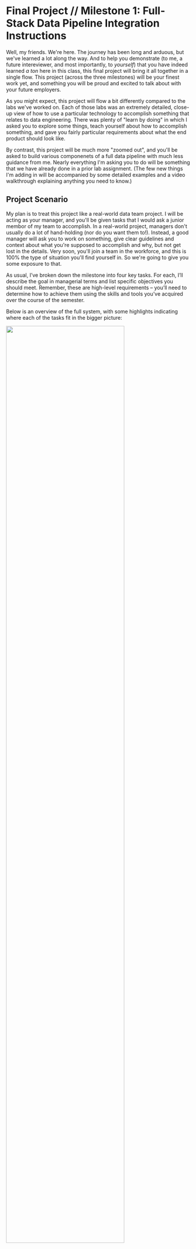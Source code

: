 # Final Project // Milestone 1: Full-Stack Data Pipeline Integration Instructions

Well, my friends. We're here. The journey has been long and arduous, but we've learned a lot along the way. And to help you demonstrate (to me, a future intereviewer, and most importantly, to _yourself_) that you have indeed learned _a ton_ here in this class, this final project will bring it all together in a single flow. This project (across the three milestones) will be your finest work yet, and something you will be proud and excited to talk about with your future employers.

As you might expect, this project will flow a bit differently compared to the labs we've worked on. Each of those labs was an extremely detailed, close-up view of how to use a particular technology to accomplish something that relates to data engineering. There was plenty of "learn by doing" in which I asked you to explore some things, teach yourself about how to accomplish something, and gave you fairly particular requirements about what the end product should look like.

By contrast, this project will be much more "zoomed out", and you'll be asked to build various componenets of a full data pipeline with much less guidance from me. Nearly everything I'm asking you to do will be something that we have already done in a prior lab assignment. (The few new things I'm adding in will be accompanied by some detailed examples and a video walkthrough explaining anything you need to know.) 

## Project Scenario

My plan is to treat this project like a real-world data team project. I will be acting as your manager, and you'll be given tasks that I would ask a junior membor of my team to accomplish. In a real-world project, managers don't usually do a lot of hand-holding (nor do you want them to!). Instead, a good manager will ask you to work on something, give clear guidelines and context about what you're supposed to accomplish and why, but not get lost in the details. Very soon, you'll join a team in the workforce, and this is 100% the type of situation you'll find yourself in. So we're going to give you some exposure to that. 

As usual, I’ve broken down the milestone into four key tasks. For each, I’ll describe the goal in managerial terms and list specific objectives you should meet. Remember, these are high-level requirements – you’ll need to determine how to achieve them using the skills and tools you’ve acquired over the course of the semester. 

Below is an overview of the full system, with some highlights indicating where each of the tasks fit in the bigger picture:

<img src="screenshots/readme_img/system_overview.png"  width="80%">

And here's a rough idea of what the ending file system looks like, but, as you'll find out below, I'm not being prescriptive about how you name things, so this is just here in case it's helpful.

```bash
is-566-11-final-project-1
├─ README.md
├─ compose.yml
├─ dbt
│ ├─ analyses
│ │ ├─ campaign_sales_analysis.sql
│ │ └─ email_campaign_performance.sql
│ ├─ dbt_project.yml
│ ├─ models
│ │ ├─ intermediate
│ │ │  ├─ int_sales_order_line_items.sql
│ │ │  ├─ int_sales_order_with_customers.sql    # <-- Task 4
│ │ │  └─ int_sales_orders_with_campaign.sql
│ │ ├─ models.yml
│ │ └─ staging
│ │    ├─ adventure_db
│ │    │  ├─ stg_adventure_db__customers.sql
│ │    │  ├─ stg_adventure_db__inventory.sql
│ │    │  ├─ stg_adventure_db__product_vendors.sql
│ │    │  ├─ stg_adventure_db__products.sql
│ │    │  └─ stg_adventure_db__vendors.sql
│ │    ├─ ecom
│ │    │  ├─ base
│ │    │  │  ├─ base_ecom__email_campaigns.sql
│ │    │  │  ├─ base_ecom__email_mktg_new.sql
│ │    │  │  └─ base_ecom__sales_orders.sql
│ │    │  ├─ stg_ecom__email_campaigns.sql
│ │    │  ├─ stg_ecom__purchase_orders.sql
│ │    │  └─ stg_ecom__sales_orders.sql          # <-- Task 3
│ │    ├─ real_time                              # <-- Task 3
│ │    │  ├─ base                                # <-- Task 3
│ │    │  │  └─ base_real_time__sales_orders.sql # <-- Task 3
│ │    │  └─ stg_real_time__chat_logs.sql        # <-- Task 3
│ │    └─ sources.yml                            # <-- Task 3
│ ├─ seeds
│ │ ├─ _seeds.yml
│ │ ├─ measures.csv
│ │ └─ ship_method.csv
│ └─ tests
│   └─ generic
│     ├─ positive_inventory_values.sql
│     ├─ preferred_vendors_credit_check.sql
│     ├─ test_column_fully_null.sql
│     └─ test_single_conversion_per_order.sql
├─ load_stages.sql                               # <-- Task 2
├─ processor                                              
│ ├─ Dockerfile                # <-- Task 1                              
│ ├─ etl                                              
│ │ ├─ extract.py                                              
│ │ └─ load.py                                              
│ ├─ init.sql                                              
│ ├─ main.py                   # <-- Task 1                           
│ ├─ requirements.txt                                              
│ └─ utils
│   ├─ connections.py
│   ├─ env_loader.py
│   └─ watermark.py
├─ scratch.sql
└─ screenshots
```

> [!TIP]
> Despite my desire for this to feel like a real-world project and encouraging you to use some autonomy, that doesn't mean I'm not here to help. As usual, we'll try to balance this appropriately. But you'll be free to choose how you go about your solution without strict guidelines, and I'll plan to just be around to answer questions, help troubleshoot, etc.
>
> Note also: Unlike the last dbt lab, there are no tricks or "gotcha's" built into this assignment (at least not intentionally...). I'm much more interested in you _making it through_ the full data pipeline experience rather than experiencing some real-world pain along the way.

I couldn't be more excited for you. Let's do it.

---

## Task 1: Containerized Python ETL Microservice

Our team needs a lightweight ETL microservice to regularly collect data from two production systems and prepare it for our data warehouse. I’m tasking you with building a Python-based ETL process that connects to our two transactional databases (one PostgreSQL, one MongoDB), extracts the latest data, and lands it into an internal Snowflake stage for further processing. This service must be packaged as a Docker container to align with our deployment standards. We have some existing utility code to get you started, but you’ll need to understand that codebase and integrate your work into it. Treat this as if you’re joining an ongoing project – the framework is there, and you’re adding a new component to meet our goals.

> [!TIP]
> Update: I ended up recording another video during on of the sections where I did some of the other setup tasks that you should have done prior to the "getting started" video below. There is some overlap between the videos, but between the two, you should be able to get FULLY setup and working. Head [here](https://www.dropbox.com/scl/fi/ru66gcp35js0hpmjmo2kc/earlier-setup-for-the-final-project.mp4?rlkey=2qyf2817kja3xj1use95h6au9&dl=0) to watch.
> If you are feeling like you need a bit of a "Getting Started" guide with how to start building things out in python for this task, you're in luck. Here's a [careful walkthrough](https://www.dropbox.com/scl/fi/j5t1m96d5z1tkpjue5udy/How-to-get-started-Milestone-1.mp4?rlkey=2pw351w2dwco7owh309iud9sg&dl=0) that will get you fully up to speed with your code talking with one of the database services. Enjoy!

- **Build a Python ETL process**: Develop a script or module that connects to the PostgreSQL and MongoDB sources and retrieves the required data (e.g. recent transactions related to our multi-week Adventure data scenario). Ensure the ETL logic can handle data from both sources and format it as needed for loading. There are two sales tables to extract from the PostgreSQL database, and one chat logs collection to extract from MongoDB. Each of these three extractions can be placed in their own stage on Snowflake. (In other words, this python script doesn't need to do any combining; we'll take care of that with dbt downstream.)

> [!TIP]
> Part of the trick to properly pulling data from the two databases will entail using some timestamps and a "watermark" strategy to ensure that you only pull the data that has been added since the last time you queried that particular table. This will likely be a new concept for many, and you can read about the approach [here](https://chatgpt.com/share/67ee02e0-8d58-8010-a090-fb2cae0af5d6). I have provided the functions to implement this strategy, but here is one very helpful tip that will save you a lot of troubleshooting: notice that the two `extract_` functions will filter the data based on a column _in the table/collection that is being queried_. Given this, it would be a good idea to derive your new "watermark" timestamp from the data that you pull down each time (rather than, say, getting the current system time using a `datetime` function). This way, you're always trusting in the same source of timestamps (i.e., the generator service) to compare along a single linear timeline. (Cue the Loki reference!)

- **Use provided code framework**: You'll want to carefully review and understand the provided utility code (e.g. database connection helpers, config loaders, etc.). You'll be integrating your ETL logic into this existing codebase rather than starting from scratch, _just like you would do if you joined a real data team_. This will require you to read and understand the existing code structure and follow the project’s coding conventions.
- **Export to Snowflake stage**: After extraction (and without really doing any transformations unless you find you need them), the processor should load the data into an internal Snowflake stage. You'll see that there are already utility functions that will handle this for you, including some suggested names for the stages and the schema where you will be landing this data. Ensure that the data from both Postgres and MongoDB sources end up as staged files ready for Snowflake to ingest.
- **Containerize with Docker**: Write a Dockerfile and containerize the entire ETL service. Include all necessary dependencies (Python libraries for PostgreSQL, MongoDB, Snowflake, etc.) in the image. The container should then be configured to run inside the provided Docker Compose environment to ensure that it could run in our company's cloud-based container environment (which is outside the scope of this class...but I'm just making up some context).
- **Test the microservice independently**: Run your containerized ETL service to verify it pulls data correctly from both databases and uploads files to the Snowflake stage. (You may find it useful to write some files out temporarily just to look at the output of your work, but that would be up to you.) Debug any issues with connectivity (e.g. verifying that the credentials for Postgres and Mongo work as intended both locally and in the Docker Compose environment) and ensure the container logs or outputs indicate that the environment can remain running (if so configured) to constantly generate, process, and load data. The goal is a repeatable ETL process that the rest of our pipeline can depend on.

> [!IMPORTANT]
> The deliverable(s) for this milestone will (I think) just be a few short screen recordings of you showing your full system in action. But this won't happen until Milestone 3 in a couple of weeks. You'll obviously need to submit your code via GitHub by the due date, but you can wait to create this screen recording until I give you some clear direction on how to do so as a part of Milestone 3. For now, you should just carefully doublecheck that this task is doing exactly what has been requested in the high-level instructions.

---

## Task 2: Automated Stage Extraction in Snowflake

With data now landing in the Snowflake stage, we need to automate the ingestion of those staged files into our raw data tables in Snowflake so that they can make their way into our dbt setup. Your task is to set up a Snowflake Tasks pipeline that will regularly process the staged data. Essentially, Snowflake should automatically COPY the new data from the stage into a raw table and then clean up the stage (remove or mark processed files) to prevent reprocessing. Since this is unfamiliar territory, I’ve provided a template SQL script in which I've automated the loading of one of the stages you populated in Task 1; you’ll have to adapt it to the rest of the data. This in-warehouse automation will ensure our pipeline runs with minimal manual oversight, keeping the raw data up-to-date for transformation via dbt.

> [!TIP]
> Depending on how much you paid attention to your data generator running in docker while you did your development work in Task 1, you might have accumulated a very large amount of data in your various stages. To help us avoid too many credit costs on our classroom account, it would be a great idea to just manually clear out your stages before starting this task. Use the `remove` command to empty them, then let your docker environment send a few more batches up to work with as you figure this part out. Then, importantly, **turn off your docker environment** so that it stops sending data. You can turn it back on later when you're ready to test things.

- **Create a raw target table**: Make sure there are raw tables ready to receive the data from the stages. Define the schema for each to match the data format coming from the ETL (e.g. proper columns for all fields extracted from Postgres/Mongo). Keep in mind that the sales data is designed to match the existing sales data in our dbt warehouse, so you'll want to make sure that you make those data available to the dbt process you'll be working on in the next task. (The chat logs data is new and can just be loaded RAW like you'll see in my sample script.)
  > [!TIP]
  > A quick note: the earlier dbt lab assignments included a `delivery_estimate` column in the sales data, which was manufactured to provide you some cleaning/formatting experience with dbt. That column won't be coming through in from the generator service in the docker environment, so you can just leave that column as `NULL` in any downstream models that come out of this new source of sales data.  
- **Implement a Snowflake Task for loading**: Use Snowflake’s Tasks feature to schedule an automated execution of a COPY from the stage into the raw table. The task should run on a schedule (for example, hourly). Again, you'll see this in my template and I'll provide a [little video](https://www.dropbox.com/scl/fi/lbsyzfwtub7b55sw6dm46/snowflake-tasks.mov?rlkey=txi77pm1y5yz8qex6hggli63x&dl=0) overview of what that looks like. 
- **Clean up the stage**: After successfully loading the data, the pipeline should remove or archive the processed files from the stage. This should be done via a subsequent task that depends on the load task. Implement this cleanup step so the stage doesn’t accumulate old files. Again, the provided template includes a cleanup example – make sure to customize it for what you've built.
**Test the automated pipeline**: Once configured, manually trigger the Snowflake Task (or wait for its schedule) to verify it correctly moves data from the stage to the raw table. Check that new records appear in the raw table and that the staged files are cleared afterward. The end result should be a hands-off ingestion pipeline: whenever new data files arrive in the stage (from your ETL service), the Snowflake Task will load them into the warehouse and tidy up the staging area.

> [!IMPORTANT]
> Before moving on, make sure that your system is doing exactly what is being asked in the instructions. We'll take some video evidence in Milestone 3.

---

## Task 3: dbt Integration

Now that the raw data from our two sources is inside Snowflake, we need to integrate it into our warehouse model. Use dbt to create models that incorporate this raw data into the existing warehouse flow, following the same general workflow (base, stage, intermediate). This step is where you apply your data modeling skills to join, clean, and prepare the data to be incorporated into an intermediate, analysis-focused view. (The specific use case driving this modeling is a sales-monitoring dashboard for the last 30 days of sales, which you'll be building in the next task.) Your job is to use what you have learned about using dbt to incorporate these new sources of data into the broader warehouse environment. 

> [!TIP]
> Unlike the last lab assignment, you don't need to worry about whether these builds happen in `dev` or `prod`. We won't use dbt Cloud until Milestone 2, so there's no need to keep track of which one you're building in. I've intentionally pulled the dbt setup from the _solution_ to last week's assignment so that you shouldn't need to change anything in the project or connection profiles. This means that you're almost certainly going to be applying any model changes to the `dbt_dev` schema in your database when you use `dbt build`. (Just sharing this in case it helps you know where to go look for the tables you'll be building out in this task.)

- **Configure sources for new data**: Update your dbt project to declare the new raw data as sources. 
- **Develop staging models**: Create (or adapt existing) staging models that select from the raw source data and apply initial transformations/cleaning. Use the same conventions that we have been using in the last two projects, and make smart decisions that you could easily justify. The chat logs can go whereever you'd like them to go, but the two sales tables coming out of the PostgreSQL need to be formatted carefully so that they can be added to the existing sales table and downstream flow.

>[!TIP]
> To be clear, both tables of sales data that are coming out of your docker environment should be carefully added to the existing `stg_ecom__sales_orders` model from the last few weeks. This will require you to (a) be very particular about the format and order of the columns, and (b) figure out how to nest the order detail data into the `order_detail` column that is found in the `stg_ecom__sales_orders` table. (You're essentially going to have to do a lateral flatten in reverse, if that makes sense.) To help narrow your search for how to get this done, I would look into the `ARRAY_AGG()` function.

- **Adhere to dbt best practices**: Organize your models properly in the project structure, probably using the same hierarchy that we've already been using. Again, your goal is to integrate your new functionality into the existing flow of data. (And you can use my directory tree up above if that helps, but you don't have to follow it exactly.)
- **Test and iterate**: Run your dbt models to materialize the new tables, and verify the results. Check that the data looks correct (especially that your newly added data is showing up). The data being generated in the docker environment has _current_ dates, so this will be easy to verify. (Actually, I decided to provide a couple of sample queries to help you make sure you got this right. They are in a separate SQL file here in the repository, and here's a [direct link](https://github.com/byu-is-566/is-566-11-final-project-1-instructions/blob/main/check_data_flow_queries.sql) if that's helpful.) You are also welcome to add a few basic tests that make sense on important fields to validate data integrity, but I'm not going to be overly prescriptive about this. While testing isn’t the main focus of this milestone, just find some way to ensure the pipeline’s transformations are reliable so the final analytics will be accurate.

> [!IMPORTANT]
> Before moving on, make sure that your system is doing exactly what is being asked in the instructions. We'll take some video evidence in Milestone 3.

---

## Task 4: Analytical View and Dashboard in Snowsight

The last step is to present our insights in a user-friendly way. We need an analytical output (i.e., intermediate view like the others we've made) in the warehouse, which will feed a dashboard for visualization. You will create a final dbt model that specifically prepares the data for the sales dashboard, an example of which is provided as a screenshot below. You’ll be using Snowflake’s "Snowsight" visualization tools to build an interactive dashboard for end users. Again, because this is new territory, I'll provide a [short video overview](https://www.dropbox.com/scl/fi/psq15tg8sl94zbt90f4ma/snowsight-dashboards.mov?rlkey=5fpkvtpb8e0xp7eqlheaytklk&dl=0) to orient you to this tool. The dashboard should highlight sales volume over the past 30 days, over time (e.g. daily) and by customer segment, as you see in the example below. The expectation is that by the end of this milestone, a stakeholder could open the Snowsight dashboard and immediately see how our sales are trending and which customer segments are driving those sales.

<img src="screenshots/readme_img/dashboard.png"  width="80%">

- **Create an analytical dbt model**: Develop a top-level dbt model that aggregates or summarizes the sales data for the dashboard. This model likely builds on your silver-layer models from step 3. (For reference, I called mine `int_sales_order_with_customers`.) This view will serve as the direct source for your dashboard.
- **Build the Snowsight dashboard**: Using the Snowsight interface in Snowflake, create a new dashboard. Add a chart for sales over time, similar to the one I've provided. 
- **Demonstrate end-to-end functionality**: Finally, verify that the _entire_ pipeline works together. Turn on your docker environment to generate data (perhaps with a large batch size?), wait until your automated snowflake tasks run, then (manually, for this milestone) execute dbt from your terminal to refresh models. Use the [validation queries I provided](https://github.com/byu-is-566/is-566-11-final-project-1-instructions/blob/main/check_data_flow_queries.sql) in this repository to verify that you are populating the sales data correctly. Finally, confirm that the Snowsight dashboard reflects the new data. This will prove that your containerized ETL, Snowflake ingestion, dbt transformations, and dashboard are all integrated. By completing this, you’ve essentially delivered a full-stack data pipeline: from source systems to an analytics dashboard.

> [!IMPORTANT]
> You will know that you're done with this milestone when: 
> 1. The validation queries linked above are showing comparable proportions (with a few exceptions, most rows should show 1s in both columns)
> 2. You have a dashboard that looks similar to mine above. (Getting a nice spread like you see in mine may require adding several thousand new records from the docker generator.)
> 3. You can confirm that everything is flowing properly from one end to the other, which is easily demonstrated by (a) turning on the generator configuration and letting it run for a few minutes, (b) allowing your Snowflake tasks to pull the data out of the stages, and then (c) re-running dbt from your terminal to pull the new records through the rest of the warehouse. If you look at the dashboard before and after doing a, b, and c, and you see the changes represented in your chart, then CONGRATULATIONS! You have officially implemented your first end-to-end data pipeline. Pretty awesome.

